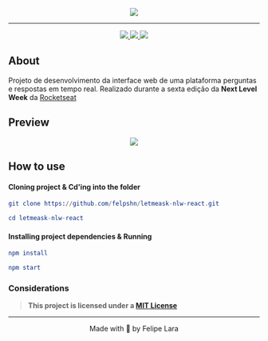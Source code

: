 <p align="center">
  <a href="https://github.com/felpshn/letmeask-nlw-react">
    <img src="https://github.com/felpshn/letmeask-nlw-react/blob/master/src/assets/images/logo.svg">
  </a>
</p>

---

<p align="center">
  <a href="https://reactjs.org/">
    <img src="https://img.shields.io/badge/built%20with-React.js-blueviolet">
  </a>
  <a href="https://www.typescriptlang.org/">
    <img src="https://img.shields.io/badge/built%20with-TypeScript-blue">
  </a>
  <a href="https://github.com/felpshn/letmeask-nlw-react/blob/master/LICENSE">
    <img src="https://img.shields.io/badge/license-MIT-orange">
  </a>
</p>

## About

Projeto de desenvolvimento da interface web de uma plataforma perguntas e respostas em tempo real. Realizado durante a sexta edição da **Next Level Week** da [Rocketseat](https://rocketseat.com.br/)

## Preview

<p align="center">
  <img src="https://github.com/felpshn/letmeask-nlw-react/blob/master/src/assets/images/cover.svg">
</p>

## How to use

#### Cloning project & Cd'ing into the folder

```elm
git clone https://github.com/felpshn/letmeask-nlw-react.git

cd letmeask-nlw-react
```

#### Installing project dependencies & Running

```elm
npm install

npm start
```

### Considerations

> **This project is licensed under a [MIT License](https://github.com/felpshn/letmeask-nlw-react/blob/master/LICENSE)**

---

<p align="center">
  Made with 💜 by Felipe Lara
</p>